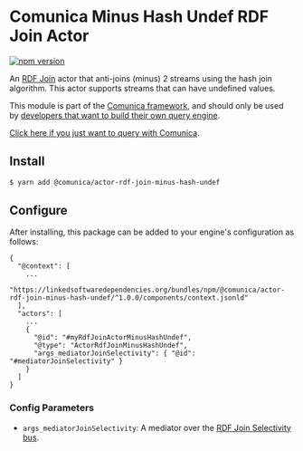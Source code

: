 # Comunica Minus Hash Undef RDF Join Actor

[![npm version](https://badge.fury.io/js/%40comunica%2Factor-rdf-join-minus-hash-undef.svg)](https://www.npmjs.com/package/@comunica/actor-rdf-join-minus-hash-undef)

An [RDF Join](https://github.com/comunica/comunica/tree/master/packages/bus-rdf-join) actor that anti-joins (minus) 2 streams using the hash join algorithm.
This actor supports streams that can have undefined values.

This module is part of the [Comunica framework](https://github.com/comunica/comunica),
and should only be used by [developers that want to build their own query engine](https://comunica.dev/docs/modify/).

[Click here if you just want to query with Comunica](https://comunica.dev/docs/query/).

## Install

```bash
$ yarn add @comunica/actor-rdf-join-minus-hash-undef
```

## Configure

After installing, this package can be added to your engine's configuration as follows:
```text
{
  "@context": [
    ...
    "https://linkedsoftwaredependencies.org/bundles/npm/@comunica/actor-rdf-join-minus-hash-undef/^1.0.0/components/context.jsonld"  
  ],
  "actors": [
    ...
    {
      "@id": "#myRdfJoinActorMinusHashUndef",
      "@type": "ActorRdfJoinMinusHashUndef",
      "args_mediatorJoinSelectivity": { "@id": "#mediatorJoinSelectivity" }
    }
  ]
}
```

### Config Parameters

* `args_mediatorJoinSelectivity`: A mediator over the [RDF Join Selectivity bus](https://github.com/comunica/comunica/tree/master/packages/bus-rdf-join-selectivity).

